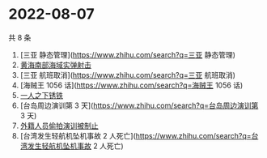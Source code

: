 # 2022-08-07

共 8 条

<!-- BEGIN -->
<!-- 最后更新时间 Sun Aug 07 2022 05:02:18 GMT+0800 (China Standard Time) -->

1. [三亚 静态管理](https://www.zhihu.com/search?q=三亚 静态管理)
1. [黄海南部海域实弹射击](https://www.zhihu.com/search?q=黄海南部海域实弹射击)
1. [三亚 航班取消](https://www.zhihu.com/search?q=三亚 航班取消)
1. [海贼王 1056 话](https://www.zhihu.com/search?q=海贼王 1056 话)
1. [一人之下锈铁](https://www.zhihu.com/search?q=一人之下锈铁)
1. [台岛周边演训第 3 天](https://www.zhihu.com/search?q=台岛周边演训第 3 天)
1. [外籍人员偷拍演训被制止](https://www.zhihu.com/search?q=外籍人员偷拍演训被制止)
1. [台湾发生轻航机坠机事故 2 人死亡](https://www.zhihu.com/search?q=台湾发生轻航机坠机事故 2 人死亡)

<!-- END -->
